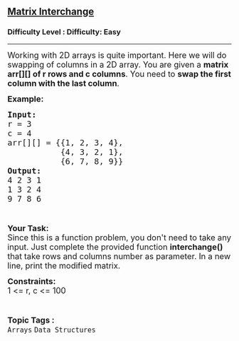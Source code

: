 <h2><a href="https://www.geeksforgeeks.org/problems/matrix-interchange/1?page=3&category=Arrays&status=unsolved,attempted&sortBy=accuracy">Matrix Interchange</a></h2><h3>Difficulty Level : Difficulty: Easy</h3><hr><div class="problems_problem_content__Xm_eO"><p><span style="font-size:18px">Working with 2D arrays is quite important. Here we will do swapping of columns in a 2D array. You are given a <strong>matrix arr[][] of r rows and c columns</strong>. You need to <strong>swap the first column with the last column</strong>.</span></p>

<p><span style="font-size:18px"><strong>Example:</strong></span></p>

<pre><span style="font-size:18px"><strong>Input:</strong>
r = 3
c = 4
arr[][] = {{1, 2, 3, 4},
&nbsp;          {4, 3, 2, 1},
&nbsp;          {6, 7, 8, 9}}
<strong>Output:
</strong>4 2 3 1
1 3 2 4
9 7 8 6</span>
</pre>

<p>&nbsp;</p>

<p><span style="font-size:18px"><strong>Your Task:</strong><br>
Since this is a function problem, you don't need to take any input. Just complete the provided function <strong>interchange() </strong>that take rows and columns number as parameter. In a new line, print the modified matrix.</span></p>

<p><span style="font-size:18px"><strong>Constraints:</strong><br>
1 &lt;= r, c &lt;= 100</span></p>
</div><br><p><span style=font-size:18px><strong>Topic Tags : </strong><br><code>Arrays</code>&nbsp;<code>Data Structures</code>&nbsp;